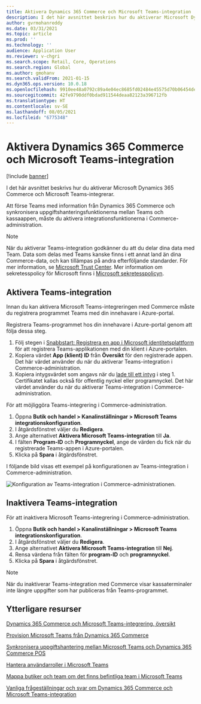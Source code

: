 ```yaml
---
title: Aktivera Dynamics 365 Commerce och Microsoft Teams-integration
description: I det här avsnittet beskrivs hur du aktiverar Microsoft Dynamics 365 Commerce och Microsoft Teams-integrerar.
author: gvrmohanreddy
ms.date: 03/31/2021
ms.topic: article
ms.prod: ''
ms.technology: ''
audience: Application User
ms.reviewer: v-chgri
ms.search.scope: Retail, Core, Operations
ms.search.region: Global
ms.author: gmohanv
ms.search.validFrom: 2021-01-15
ms.dyn365.ops.version: 10.0.18
ms.openlocfilehash: 9910ee48a0792c89a4e04ec8685fd02484e45575d70b06454dea56a89ee8c914
ms.sourcegitcommit: 42fe9790ddf0bdad911544deaa82123a396712fb
ms.translationtype: HT
ms.contentlocale: sv-SE
ms.lasthandoff: 08/05/2021
ms.locfileid: "6775348"
---
```

# <a name="enable-dynamics-365-commerce-and-microsoft-teams-integration"></a>Aktivera Dynamics 365 Commerce och Microsoft Teams-integration

[!include [banner](includes/banner.md)]

I det här avsnittet beskrivs hur du aktiverar Microsoft Dynamics 365 Commerce och Microsoft Teams-integrerar.

Att förse Teams med information från Dynamics 365 Commerce och synkronisera uppgiftshanteringsfunktionerna mellan Teams och kassaappen, måste du aktivera integrationsfunktionerna i Commerce-administration.

> [!NOTE]
> När du aktiverar Teams-integration godkänner du att du delar dina data med Team. Data som delas med Teams kanske finns i ett annat land än dina Commerce-data, och kan tillämpas på andra efterföljande standarder. För mer information, se [Microsoft Trust Center](https://www.microsoft.com/trust-center). Mer information om sekretesspolicy för Microsoft finns i [Microsoft sekretesspolicyn](https://aka.ms/privacy).

## <a name="enable-teams-integration"></a>Aktivera Teams-integration

Innan du kan aktivera Microsoft Teams-integreringen med Commerce måste du registrera programmet Teams med din innehavare i Azure-portal.

Registrera Teams-programmet hos din innehavare i Azure-portal genom att följa dessa steg.

1. Följ stegen i [Snabbstart: Registrera en app i Microsoft identitetsplattform](/azure/active-directory/develop/quickstart-register-app) för att registrera Teams-applikationen med din klient i Azure-portalen.
1. Kopiera värdet **App (klient) ID** från **Översikt** för den registrerade appen. Det här värdet använder du när du aktiverar Teams-integration i Commerce-administration.
1. Kopiera intygsvärdet som angavs när du [lade till ett intyg](/azure/active-directory/develop/quickstart-register-app#add-a-certificate) i steg 1. Certifikatet kallas också för offentlig nyckel eller programnyckel. Det här värdet använder du när du aktiverar Teams-integration i Commerce-administration.

För att möjliggöra Teams-integrering i Commerce-administration.

1. Öppna **Butik och handel \> Kanalinställningar \> Microsoft Teams integrationskonfiguration**.
1. I åtgärdsfönstret väljer du **Redigera**.
1. Ange alternativet **Aktivera Microsoft Teams-integration** till **Ja**.
1. I fälten **Program-ID** och **Programnyckel**, ange de värden du fick när du registrerade Teams-appen i Azure-portalen.
1. Klicka på **Spara** i åtgärdsfönstret.

I följande bild visas ett exempel på konfigurationen av Teams-integration i Commerce-administration.

![Konfiguration av Teams-integration i Commerce-administrationen.](media/D365-Commerce-Microsoft-Teams-Configuration_with_disclaimer.png)

## <a name="disable-teams-integration"></a>Inaktivera Teams-integration

För att inaktivera Microsoft Teams-integrering i Commerce-administration.

1. Öppna **Butik och handel \> Kanalinställningar \> Microsoft Teams integrationskonfiguration**.
1. I åtgärdsfönstret väljer du **Redigera**.
3. Ange alternativet **Aktivera Microsoft Teams-integration** till **Nej**.
4. Rensa värdena från fälten för **program-ID** och **programnyckel**.
1. Klicka på **Spara** i åtgärdsfönstret.

> [!NOTE]
> När du inaktiverar Teams-integration med Commerce visar kassaterminaler inte längre uppgifter som har publiceras från Teams-programmet.

## <a name="additional-resources"></a>Ytterligare resurser

[Dynamics 365 Commerce och Microsoft Teams-integrering, översikt](commerce-teams-integration.md)

[Provision Microsoft Teams från Dynamics 365 Commerce](provision-teams-from-commerce.md)

[Synkronisera uppgiftshantering mellan Microsoft Teams och Dynamics 365 Commerce POS](synchronize-tasks-teams-pos.md)

[Hantera användarroller i Microsoft Teams](manage-user-roles-teams.md)

[Mappa butiker och team om det finns befintliga team i Microsoft Teams](map-stores-existing-teams.md)

[Vanliga frågeställningar och svar om Dynamics 365 Commerce och Microsoft Teams-integration](teams-integration-faq.md)